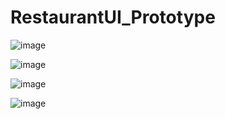# RestaurantUI_Prototype

![image](https://user-images.githubusercontent.com/26853829/133870047-9a0ef547-da08-4ed9-ae56-0094b0120a63.png)

![image](https://user-images.githubusercontent.com/26853829/133870065-a4a0e68f-1d17-4b0d-b955-d33d86af4e31.png)

![image](https://user-images.githubusercontent.com/26853829/133870073-c5a95c4e-3f22-4ece-927c-ff2ed9a3b1af.png)

![image](https://user-images.githubusercontent.com/26853829/133870083-5705731b-57a3-4d74-b55b-bfd340d46100.png)
